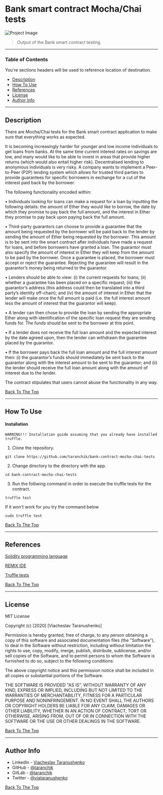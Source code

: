 # Bank smart contract Mocha/Chai tests

![Project Image](https://i.ibb.co/NK9b2h4/photo-2020-12-20-10-50-20.jpg)

> Output of the Bank smart contract testing.

---

### Table of Contents
You're sections headers will be used to reference location of destination.

- [Description](#description)
- [How To Use](#how-to-use)
- [References](#references)
- [License](#license)
- [Author Info](#author-info)

---

## Description

There are Mocha/Chai tests for the Bank smart contract application to make sure that everything works as expected.

It is becoming increasingly harder for younger and low income individuals to get loans from banks. At the
same time current interest rates on savings are low, and many would like to be able to invest in areas that
provide higher returns (which would also entail higher risk). Decentralised lending to anonymous individuals
is very risky. A company wants to implement a Peer-to-Peer (P2P) lending system which allows for trusted
third parties to provide guarantees for specific borrowers in exchange for a cut of the interest paid back by
the borrower.

The following functionality encoded within:

• Individuals looking for loans can make a request for a loan by inputting the following details: the amount of Ether they would like to borrow, the date by which they promise to pay back the full amount, and the interest in Ether they promise to pay back upon paying back the full amount.

• Third-party guarantors can choose to provide a guarantee that the amount being requested by the borrower will be paid back to the lender by sending the amount of Ether being requested by the borrower. This amount is to be sent into the smart contract after individuals have made a request for loans, and before borrowers have granted a loan. The guarantor must also specify the amount of interest in Ether they will keep from the amount to be paid by the borrower. Once a guarantee is placed, the borrower must accept or reject the guarantee. Rejecting the guarantee will result in the guarantor’s money being returned to the guarantor.

• Lenders should be able to view: (i) the current requests for loans; (ii) whether a guarantee has been placed on a specific request; (iii) the guarantor’s address (this address could then be translated into
a third party’s identity off-chain); and (iv) the amount of interest in Ether that the lender will make once the full amount is paid (i.e. the full interest amount less the amount of interest that the guarantor
will keep).

• A lender can then chose to provide the loan by sending the appropriate Ether along with identification of the specific loan request they are sending funds for. The funds should be sent to the borrower at this point.

• If a lender does not receive the full loan amount and the expected interest by the date agreed upon, then the lender can withdrawn the guarantee placed by the guarantor.

• If the borrower pays back the full loan amount and the full interest amount then: (i) the guarantor’s funds should immediately be sent back to the guarantor along with the interest amount to be sent to
the guarantor; and (ii) the lender should receive the full loan amount along with the amount of interest due to the lender.

The contract stipulates that users cannot abuse the functionality in any way.

[Back To The Top](#bank-smart-contract-mocha/chai-tests)

---

## How To Use

#### Installation

`WARNING!!! Installation guide assuming that you already have installed truffle.`

1. Clone the repository.
```
git clone https://github.com/taranchik/bank-contract-mocha-chai-tests
```

2. Change directory to the directory with the app.
```
cd bank-contract-mocha-chai-tests
```

3. Run the folliwing command in order to execute the truffle tests for the contract.
```
truffle test
```

If it won't work for you try the command below
```
sudo truffle test
```

[Back To The Top](#bank-smart-contract-mocha/chai-tests)

---

## References

[Solidity programming language](https://solidity.readthedocs.io/en/v0.7.4/)

[REMIX IDE](https://remix.ethereum.org/)

[Truffle tests](https://www.trufflesuite.com/docs/truffle/testing/testing-your-contracts)

[Back To The Top](#bank-smart-contract-mocha/chai-tests)

---

## License

MIT License

Copyright (c) [2020] [Viacheslav Taranushenko]

Permission is hereby granted, free of charge, to any person obtaining a copy of this software and associated documentation files (the "Software"), to deal in the Software without restriction, including without limitation the rights to use, copy, modify, merge, publish, distribute, sublicense, and/or sell copies of the Software, and to permit persons to whom the Software is furnished to do so, subject to the following conditions:

The above copyright notice and this permission notice shall be included in all copies or substantial portions of the Software.

THE SOFTWARE IS PROVIDED "AS IS", WITHOUT WARRANTY OF ANY KIND, EXPRESS OR IMPLIED, INCLUDING BUT NOT LIMITED TO THE WARRANTIES OF MERCHANTABILITY, FITNESS FOR A PARTICULAR PURPOSE AND NONINFRINGEMENT. IN NO EVENT SHALL THE AUTHORS OR COPYRIGHT HOLDERS BE LIABLE FOR ANY CLAIM, DAMAGES OR OTHER LIABILITY, WHETHER IN AN ACTION OF CONTRACT, TORT OR OTHERWISE, ARISING FROM, OUT OF OR IN CONNECTION WITH THE SOFTWARE OR THE USE OR OTHER DEALINGS IN THE SOFTWARE.

[Back To The Top](#bank-smart-contract-mocha/chai-tests)

---

## Author Info

- LinkedIn - [Viacheslav Taranushenko](https://www.linkedin.com/in/viacheslav-taranushenko-727466187/)
- GitHub - [@taranchik](https://github.com/taranchik)
- GitLab - [@taranchik](https://gitlab.com/taranchik)
- Twitter - [@viataranushenko](https://twitter.com/viataranushenko)

[Back To The Top](#bank-smart-contract-mocha/chai-tests)
